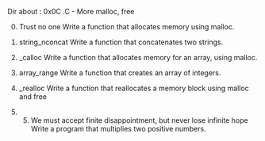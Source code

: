 Dir about : 0x0C .C - More malloc, free

0. Trust no one
 Write a function that allocates memory using malloc.

1. string_nconcat
Write a function that concatenates two strings.

2. _calloc
Write a function that allocates memory for an array, using malloc.

3. array_range
Write a function that creates an array of integers.

4. _realloc
Write a function that reallocates a memory block using malloc and free

5. 5. We must accept finite disappointment, but never lose infinite hope
Write a program that multiplies two positive numbers.
